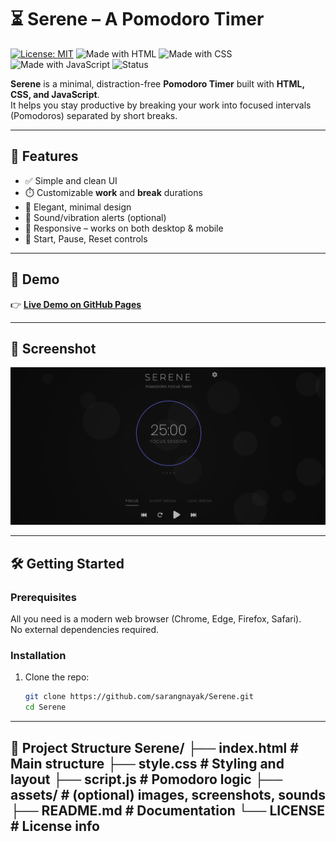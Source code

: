# ⏳ Serene – A Pomodoro Timer

[![License: MIT](https://img.shields.io/badge/License-MIT-yellow.svg)](LICENSE)
![Made with HTML](https://img.shields.io/badge/HTML-5-orange?logo=html5)
![Made with CSS](https://img.shields.io/badge/CSS-3-blue?logo=css3)
![Made with JavaScript](https://img.shields.io/badge/JavaScript-ES6-yellow?logo=javascript)
![Status](https://img.shields.io/badge/Status-Active-brightgreen)

**Serene** is a minimal, distraction-free **Pomodoro Timer** built with **HTML, CSS, and JavaScript**.  
It helps you stay productive by breaking your work into focused intervals (Pomodoros) separated by short breaks.  

---

## 🌿 Features

- ✅ Simple and clean UI  
- ⏱️ Customizable **work** and **break** durations  
- 🎨 Elegant, minimal design  
- 🎵 Sound/vibration alerts (optional)  
- 📱 Responsive – works on both desktop & mobile  
- 🔄 Start, Pause, Reset controls  

---

## 🚀 Demo

👉 [**Live Demo on GitHub Pages**](https://sarangnayak.github.io/Serene/)  

---

## 📸 Screenshot


![Serene Pomodoro Screenshot](./preview.png) 

---

## 🛠️ Getting Started

### Prerequisites
All you need is a modern web browser (Chrome, Edge, Firefox, Safari).  
No external dependencies required.  

### Installation

1. Clone the repo:
   ```bash
   git clone https://github.com/sarangnayak/Serene.git
   cd Serene
---
📂 Project Structure
Serene/
├── index.html      # Main structure
├── style.css       # Styling and layout
├── script.js       # Pomodoro logic
├── assets/         # (optional) images, screenshots, sounds
├── README.md       # Documentation
└── LICENSE         # License info
---
